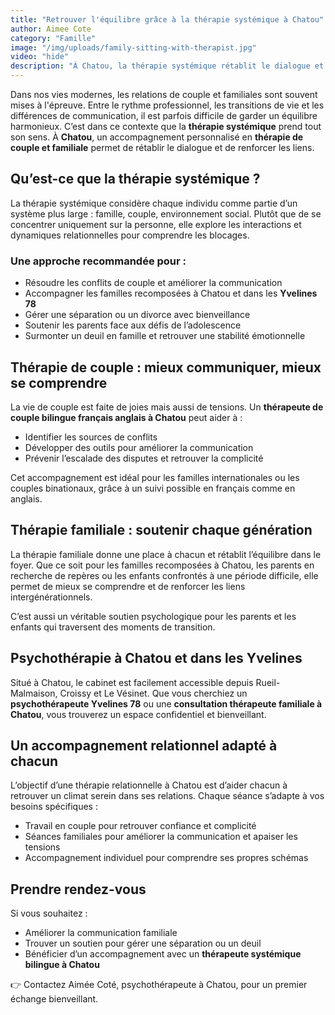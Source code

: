 ```yaml
---
title: "Retrouver l'équilibre grâce à la thérapie systémique à Chatou"
author: Aimee Cote
category: "Famille"
image: "/img/uploads/family-sitting-with-therapist.jpg"
video: "hide"
description: "À Chatou, la thérapie systémique rétablit le dialogue et renforce les liens familiaux pour surmonter les défis du quotidien."
---
```


Dans nos vies modernes, les relations de couple et familiales sont souvent mises à l'épreuve. Entre le rythme professionnel, les transitions de vie et les différences de communication, il est parfois difficile de garder un équilibre harmonieux. C’est dans ce contexte que la **thérapie systémique** prend tout son sens.
À **Chatou**, un accompagnement personnalisé en **thérapie de couple et familiale** permet de rétablir le dialogue et de renforcer les liens.

## Qu’est-ce que la thérapie systémique ?

La thérapie systémique considère chaque individu comme partie d’un système plus large : famille, couple, environnement social. Plutôt que de se concentrer uniquement sur la personne, elle explore les interactions et dynamiques relationnelles pour comprendre les blocages.

### Une approche recommandée pour :

- Résoudre les conflits de couple et améliorer la communication
- Accompagner les familles recomposées à Chatou et dans les **Yvelines 78**
- Gérer une séparation ou un divorce avec bienveillance
- Soutenir les parents face aux défis de l’adolescence
- Surmonter un deuil en famille et retrouver une stabilité émotionnelle

## Thérapie de couple : mieux communiquer, mieux se comprendre

La vie de couple est faite de joies mais aussi de tensions. Un **thérapeute de couple bilingue français anglais à Chatou** peut aider à :

- Identifier les sources de conflits
- Développer des outils pour améliorer la communication
- Prévenir l’escalade des disputes et retrouver la complicité

Cet accompagnement est idéal pour les familles internationales ou les couples binationaux, grâce à un suivi possible en français comme en anglais.

## Thérapie familiale : soutenir chaque génération

La thérapie familiale donne une place à chacun et rétablit l’équilibre dans le foyer. Que ce soit pour les familles recomposées à Chatou, les parents en recherche de repères ou les enfants confrontés à une période difficile, elle permet de mieux se comprendre et de renforcer les liens intergénérationnels.

C’est aussi un véritable soutien psychologique pour les parents et les enfants qui traversent des moments de transition.

## Psychothérapie à Chatou et dans les Yvelines

Situé à Chatou, le cabinet est facilement accessible depuis Rueil-Malmaison, Croissy et Le Vésinet. Que vous cherchiez un **psychothérapeute Yvelines 78** ou une **consultation thérapeute familiale à Chatou**, vous trouverez un espace confidentiel et bienveillant.

## Un accompagnement relationnel adapté à chacun

L’objectif d’une thérapie relationnelle à Chatou est d’aider chacun à retrouver un climat serein dans ses relations. Chaque séance s’adapte à vos besoins spécifiques :

- Travail en couple pour retrouver confiance et complicité
- Séances familiales pour améliorer la communication et apaiser les tensions
- Accompagnement individuel pour comprendre ses propres schémas

## Prendre rendez-vous

Si vous souhaitez :

- Améliorer la communication familiale
- Trouver un soutien pour gérer une séparation ou un deuil
- Bénéficier d’un accompagnement avec un **thérapeute systémique bilingue à Chatou**

👉 Contactez Aimée Coté, psychothérapeute à Chatou, pour un premier échange bienveillant.
